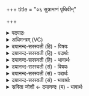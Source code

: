 +++
title = "०६ सुत्रामाणं पृथिवीम्"

+++
<details><summary>पदपाठः</summary>

सु॒त्रामा॑ण॒मिति॑ सु॒ऽत्रामा॑णम्। पृ॒थि॒वीम्। द्याम्। अ॒ने॒हस॑म्। सु॒शर्म्मा॑ण॒मिति॑ सु॒ऽशर्मा॑णम्। अदि॑तिम्। सु॒प्रणी॑तिम्। सु॒प्रनी॑ति॒मिति॑ सु॒ऽप्रनी॑तिम्। दैवी॑म्। नाव॑म्। स्व॒रि॒त्रामिति॑ सुऽअरि॒त्राम्। अना॑गसम्। अस्र॑वन्तीम्। आ। रु॒हे॒म॒। स्व॒स्तये॑। ६।
</details>

<details><summary>अधिमन्त्रम् (VC)</summary>

- अदितिर्देवता
- गयप्लात ऋषिः
- भुरिक्त्रिष्टुप्
- धैवतः
</details>

<details><summary>दयानन्द-सरस्वती (हि) - विषयः</summary>

अब जलयान विषय को अगले मन्त्र में कहा है ॥
</details>

<details><summary>दयानन्द-सरस्वती (हि) - पदार्थः</summary>

पदार्थान्वयभाषाः -  हे शिल्पि जनो ! जैसे हम (स्वस्तये) सुख के लिए (सुत्रामाणम्) अच्छे रक्षण आदि से युक्त (पृथिवीम्) विस्तार और (द्याम्) शुभ प्रकाशवाली (अनेहसम्) अहिंसनीय (सुशर्माणम्) जिस में सुशोभित घर विद्यमान उस (अदितिम्) अखण्डित (सुप्रणीतिम्) बहुत राजा और प्रजाजनों की पूर्ण नीति से युक्त (स्वरित्राम्) वा जिस में बल्ली पर बल्ली लगी हैं, उस (अनागसम्) अपराधरहित और (अस्रवन्तीम्) छिद्ररहित (दैवीम्) विद्वान् पुरुषों की (नावम्) प्रेरणा करने हारी नाव पर (आ, रुहेम) चढ़ते हैं, वैसे तुम लोग भी चढ़ो ॥६ ॥
</details>

<details><summary>दयानन्द-सरस्वती (हि) - भावार्थः</summary>

भावार्थभाषाः -  इस मन्त्र में वाचकलुप्तोपमालङ्कार है। हे मनुष्यो ! जिस में बहुत घर, बहुत साधन, बहुत रक्षा करने हारे, अनेक प्रकार का प्रकाश और बहुत विद्वान् हों उस छिद्र रहित बड़ी नाव में स्थित होके समुद्र आदि जल के स्थानों में पारावार देशान्तर और द्वीपान्तर में जा आ के भूगोल में स्थित देश और द्वीपों को जान के लक्ष्मीवान् होवें ॥६ ॥
</details>

<details><summary>दयानन्द-सरस्वती (सं) - विषयः</summary>

अथ जलयानविषयमाह ॥
</details>

<details><summary>दयानन्द-सरस्वती (सं) - पदार्थः</summary>

पदार्थान्वयभाषाः -  हे शिल्पिनः ! यथा वयं स्वस्तये सुत्रामाणं पृथिवीं द्यामनेहसं सुशर्माणमदितिं सुप्रणीतिं स्वरित्रामनागसमस्रवन्तीं दैवीं नावमारुहेम तथा यूयमिमामारोहत ॥६ ॥
</details>

<details><summary>दयानन्द-सरस्वती (सं) - भावार्थः</summary>

भावार्थभाषाः -  अत्र वाचकलुप्तोपमालङ्कारः। मनुष्या यस्यां बहूनि गृहाणि बहूनि साधनानि बहूनि रक्षणानि बहुविधः प्रकाशो बहवो विद्वांसश्च स्युस्तस्यामच्छिद्रायां महत्यां नावि स्थित्वा समुद्रादिजलाशयेष्ववारपारौ देशान्तरद्वीपान्तरौ च गत्वाऽऽगत्य भूगोलस्थान् देशान् द्वीपांश्च विज्ञाय श्रीमन्तो भवन्तु ॥६ ॥
</details>

<details><summary>सविता जोशी ← दयानन्दः (म) - भावार्थः</summary>

भावार्थभाषाः -  या मंत्रात वाचकलुप्तोपमालंकार आहे. हे माणसांनो ! ज्यामध्ये अनेक खोल्या, दरवाजे, अनेक साधने, रक्षक व विद्वान आहेत अशा प्रकाशयुक्त छिद्ररहित जहाजात बसून समुद्रातून देशदेशांतरी, द्वीपद्वीपांतरी जा ये करावी व या भूगोलातील निरनिराळ्या देशात आणि द्वीपात जाऊन धनवान बनावे.
</details>